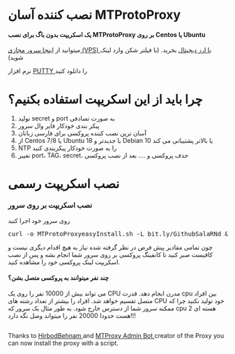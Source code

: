 # نصب کننده آسان MTProtoProxy
<h4>یک اسکریپت بدون باگ برای نصب MTProtoProxy بر روی Centos یا Ubuntu</h4>

میتوانید از <a href="https://support.cloudzy.com/aff.php?aff=1557" target="_blank">اینجا سرور مجازی  (VPS) با ارز دیجیتال</a> بخرید. (با فیلتر شکن وارد لینک شوید)

 نرم افزار <a href="https://uploadb.me/direct/cjlbd3c6vuwm/CC_%208.0l.rar.html" target="_blank"> PUTTY </a> را دانلود کنید


# چرا باید از این اسکریپت استفاده بکنیم؟
1. تولید secret و port به صورت تصادفی
2. پیکر بندی خودکار فایر وال سرور
3. آسان ترین نصب کننده پروکسی برای فارسی زبانان
4. از Centos 7/8 یا Ubuntu 18 یا جدیدتر و Debian 10 یا بالاتر پشتیبانی می کند
5. NTP را به صورت خودکار پیکربندی کنید
6. تغییر port، TAG، secret، حذف پروکسی و .... بعد از نصب پروکسی

# نصب اسکریپت رسمی
<h3>نصب اسکریپت بر روی سرور</h3>

روی سرور خود اجرا کنید

<pre>curl -o MTProtoProxyeasyInstall.sh -L bit.ly/GithubSalaRNd && bash MTProtoProxyeasyInstall.sh</pre>

چون تمامی مقادیر پیش فرض در نظر گرفته شده نیاز به هیچ اقدام دیگری نیست و کافیست صبر کنید تا کانفینگ پروکسی بر روی سرور شما انجام بشه و پس از نصب اسکریپت لینک پروکسی خود را مشاهده کنید.

<h4>چند نفر میتوانند به پروکسی متصل بشن؟</h4>

 می تواند بیش از 10000 نفر را روی یک CPU مدرن انجام دهد. قدرت cpu بین افراد متصل تقسیم خواهد شد. افراد را بیشتر از تعداد رشته های CPU خود تولید نکنید چرا که ممکنه سرور شما از دسترس خارج شود.
به طور مثال یک سرور که cpu 2 هسته ای هست حدودا 20000 نفر را میتواند وصل نگه دارد!!!
##
Thanks to <a href="https://github.com/HirbodBehnam" target="_blank"> HirbodBehnam </a> and <a href="https://github.com/TelegramMessenger/MTProxy" target="_blank"> MTProxy Admin Bot </a> creator of the Proxy you can now install the proxy with a script.
